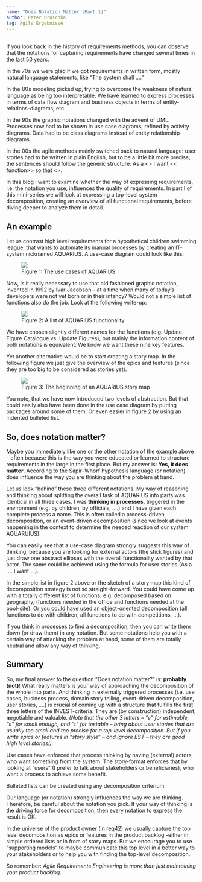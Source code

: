 ```yaml
---
name: "Does Notation Matter (Part 1)"
author: Peter Hruschka
tag: Agile Ergebnisse
---
```

<br>
If you look back in the history of requirements methods, you can observe that the notations for capturing requirements have changed several times in the last 50 years.

In the 70s we were glad if we got requirements in written form, mostly natural language statements, like “The system shall ….”

In the 80s modeling picked up, trying to overcome the weakness of natural language as being too interpretable. We have learned to express processes in terms of data flow diagram and business objects in terms of entity-relations-diagrams, etc.

In the 90s the graphic notations changed with the advent of UML. Processes now had to be shown in use case diagrams, refined by activity diagrams. Data had to be class diagrams instead of entity relationship diagrams.

In the 00s the agile methods mainly switched back to natural language: user stories had to be written in plain English, but to be a little bit more precise, the sentences should follow the generic structure: As a <<user>> I want << function>> so that <<benefit>>.

In this blog I want to examine whether the way of expressing requirements, i.e. the notation you use, influences the quality of requirements. In part I of this mini-series we will look at expressing a top-level system decomposition, creating an overview of all functional requirements, before diving deeper to analyze them in detail.

## An example

Let us contrast high level requirements for a hypothetical children swimming league, that wants to automate its manual processes by creating an IT-system nicknamed AQUARIUS. A use-case diagram could look like this:

<figure>
  <img class="max800" src="{{site.url}}/images/blog/doesNotationMatter.png"/>
  <figcaption>Figure 1: The use cases of AQUARIUS</figcaption>
</figure>

Now, is it really necessary to use that old fashioned graphic notation, invented in 1992 by Ivar Jacobson – at a time when many of today’s developers were not yet born or in their infancy? Would not a simple list of functions also do the job. Look at the following write-up:

<figure>
  <img class="max500" src="{{site.url}}/images/blog/doesNotationMatter2.png"/>
  <figcaption>Figure 2: A list of AQUARIUS functionality</figcaption>
</figure>

We have chosen slightly different names for the functions (e.g. Update Figure Catalogue vs. Update Figures), but mainly the information content of both notations is equivalent: We know we want these nine key features.

Yet another alternative would be to start creating a story map. In the following figure we just give the overview of the epics and features (since they are too big to be considered as stories yet).

<figure>
  <img src="{{site.url}}/images/blog/doesNotationMatter3.png"/>
  <figcaption>Figure 3: The beginning of an AQUARIUS story map</figcaption>
</figure>

You note, that we have now introduced two levels of abstraction. But that could easily also have been done in the use case diagram by putting packages around some of them. Or even easier in figure 2 by using an indented bulleted list.

## So, does notation matter?

Maybe you immediately like one or the other notation of the example above – often because this is the way you were educated or learned to structure requirements in the large in the first place. But my answer is: **Yes, it does matter**. According to the Sapir–Whorf hypothesis language (or notation) does influence the way you are thinking about the problem at hand.

Let us look “behind” these three different notations. My way of reasoning and thinking about splitting the overall task of AQUARIUS into parts was identical in all three cases. I was **thinking in processes**, triggered in the environment (e.g. by children, by officials, ….) and I have given each complete process a name. This is often called a process-driven decomposition, or an event-driven decomposition (since we look at events happening in the context to determine the needed reaction of our system AQUARUIUS).

You can easily see that a use-case diagram strongly suggests this way of thinking, because you are looking for external actors (the stick figures) and just draw one abstract ellipses with the overall functionality wanted by that actor. The same could be achieved using the formula for user stories (As a …. I want …).

In the simple list in figure 2 above or the sketch of a story map this kind of decomposition strategy is not so straight-forward. You could have come up with a totally different list of functions, e.g. decomposed based on geography, (functions needed in the office and functions needed at the pool-site). Or you could have used an object-oriented decomposition (all functions to do with children, all functions to do with competitions, …).

If you think in processes to find a decomposition, then you can write them down (or draw them) in any notation. But some notations help you with a certain way of attacking the problem at hand, some of them are totally neutral and allow any way of thinking.

## Summary

So, my final answer to the question “Does notation matter?” is: **probably (not)**! What really matters is your way of approaching the decomposition of the whole into parts. And thinking in externally triggered processes (i.e. use cases, business process, domain story telling, event-driven decomposition, user stories, ….) is crucial of coming up with a structure that fulfills the first three letters of the INVEST-criteria: They are (by construction) **i**ndependent, **n**egotiable and **v**aluable. *(Note that the other 3 letters – “e” for estimable, “s” for small enough, and “t” for testable – bring about user stories that are usually too small and too precise for a top-level decomposition. But if you write epics or features in “story style” – and ignore EST –  they are good high level stories!)*

Use cases have enforced that process thinking by having (external) actors, who want something from the system. The story-format enforces that by looking at “users” (I prefer to talk about stakeholders or beneficiaries), who want a process to achieve some benefit.

Bulleted lists can be created using any decomposition criterium.

Our language (or notation) strongly influences the way we are thinking. Therefore, be careful about the notation you pick. If your way of thinking is the driving force for decomposition, then every notation to express the result is OK.

In the universe of the product owner (in req42) we usually capture the top level decomposition as epics or features in the product backlog -either in simple ordered lists or in from of story maps. But we encourage you to use “supporting models” to maybe communicate this top level in a better way to your stakeholders or to help you with finding the top-level decomposition.

So remember: *Agile Requirements Engineering is more than just maintaining your product backlog.*